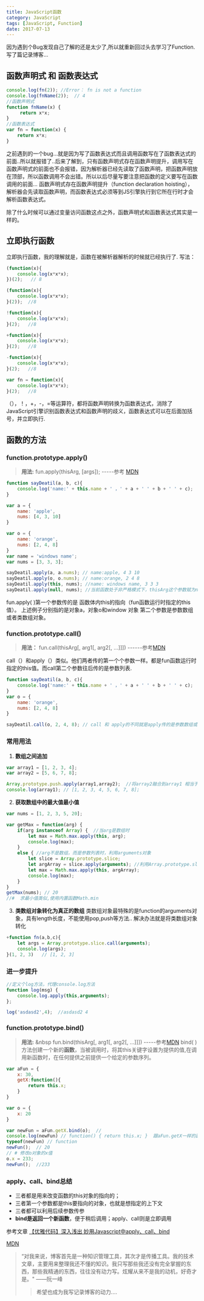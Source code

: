 ```yaml
---
title: JavaScript函数
category: JavaScript
tags: [JavaScript, Function]
date: 2017-07-13
---
```


因为遇到个Bug发现自己了解的还是太少了,所以就重新回过头去学习了Function. 写了篇记录博客... 
<!-- more -->
## 函数声明式 和 函数表达式
```javascript
console.log(fn(2)); //Error： fn is not a function 
console.log(fnName(2));  // 4
//函数声明式
function fnName(x) {
	 return x*x;
}
//函数表达式
var fn = function(x) {
	return x*x;
} 
```
之前遇到的一个bug...就是因为写了函数表达式而且调用函数写在了函数表达式的前面..所以就报错了..后来了解到，只有函数声明式存在函数声明提升，调用写在函数声明式的前面也不会报错，因为解析器已经先读取了函数声明，把函数声明放在顶部，所以函数调用不会出错。所以以后尽量写要注意把函数的定义要写在函数调用的前面...
函数声明式存在函数声明提升（function declaration hoisting）， 解析器会先读取函数声明，而函数表达式必须等到JS引擎执行到它所在行时才会解析函数表达式。

除了什么时候可以通过变量访问函数这点之外，函数声明式和函数表达式其实是一样的。

## 立即执行函数
立即执行函数，我的理解就是，函数在被解析器解析的时候就已经执行了.
写法：
```javascript
(function(x){
	console.log(x*x*x);
})(2);   // 8

(function(x){
	console.log(x*x*x);
}(2));  //8

!function(x){
	console.log(x*x*x);
}(2);	//8

+function(x){
	console.log(x*x*x);
}(2);	//8

-function(x){
	console.log(x*x*x);
}(2);	//8

var fn = function(x){
	console.log(x*x*x);
}(2);	//8
```

（），！，+，-，=等运算符，都将函数声明转换为函数表达式，消除了JavaScript引擎识别函数表达式和函数声明的歧义，函数表达式可以在后面加括号，并立即执行.

## 函数的方法

### function.prototype.apply()
>**用法:** fun.apply(thisArg, [args]); -----参考 [MDN](https://developer.mozilla.org/zh-CN/docs/Web/JavaScript/Reference/Global_Objects/Function/apply)

```javascript 
function sayDeatil(a, b, c){
	console.log('name:' + this.name + ' ，' + a + ' ' + b + ' ' + c);
}

var a = {
	name: 'apple',
	nums: [4, 3, 10]
}

var o = {
	name: 'orange',
	nums: [2, 4, 8]
}
var name = 'windows name';
var nums = [3, 3, 3];

sayDeatil.apply(a, a.nums); // name:apple, 4 3 10
sayDeatil.apply(o, o.nums); // name:orange, 2 4 8
sayDeatil.apply(this, nums); //name: windows name, 3 3 3
sayDeatil.apply(null, nums); //当前函数处于非严格模式下，thisArg这个参数赋为null或者undefined时会自动指向全局对象（浏览器中就是window对象）

```
fun.apply( )第一个参数传的是 函数体内this的指向（fun函数运行时指定的this值）。 上述例子分别指的是对象a，对象o和window 对象
第二个参数是参数数组或者类数组对象。
### function.prototype.call()
>**用法：** fun.call(thisArg[, arg1[, arg2[, ...]]]) ------参考[MDN](https://developer.mozilla.org/zh-CN/docs/Web/JavaScript/Reference/Global_Objects/Function/call)

call（）和apply（）类似。他们两者传的第一个个参数一样。都是fun函数运行时指定的this值。而call第二个参数往后传的是参数列表.
```javascript 
function sayDeatil(a, b, c){
	console.log('name:' + this.name + ' ，' + a + ' ' + b + ' ' + c);
}
var o = {
	name: 'orange',
	nums: [2, 4, 8]
}

sayDeatil.call(o, 2, 4, 8); // call 和 apply的不同就是apply传的是参数数组或者类数组对象 而call传的是参数列表
```
### 常用用法
1.  **数组之间追加**
```javascript 
var array1 = [1, 2, 3, 4];
var array2 = [5, 6, 7, 8];

Array.prototype.push.apply(array1,array2);  //将array2融合到array1 相当于  array1.push(5, 6, 7, 8);
console.log(array1); // [1, 2, 3, 4, 5, 6, 7, 8];
```
2.  **获取数组中的最大值最小值**
```javascript 
var nums = [1, 2, 3, 5, 20];

var getMax = function(arg) {
	if(arg instanceof Array) {  //当arg是数组时
		let max = Math.max.apply(this, arg);
		console.log(max);
	}
	else { //arg不是数组，而是参数列表时，利用arguments对象
		let slice = Array.prototype.slice;
		let argArray = slice.apply(arguments); //利用Array.prototype.slice.apply() 把类数组对象转为真正的数组.
		let max = Math.max.apply(this, argArray); 
		console.log(max);
	}
}
getMax(nums); // 20
//#  求最小值类似,使用内置函数Math.min

```
3.  **类数组对象转化为真正的数组**
类数组对象最特殊的是function的arguments对象，具有length长度，不能使用pop,push等方法.. 解决办法就是将类数组对象转化
```javascript 
+function fn(a,b,c){
	let args = Array.prototype.slice.call(arguments);
	console.log(args); 
}(1, 2, 3)   // [1, 2, 3]
```

### 进一步提升
```javascript  
//定义个log方法，代理console.log方法
function log(msg) {
	console.log.apply(this,arguments);
};

log('asdasd2',4);  //asdasd2 4
```
### function.prototype.bind()
>**用法:** &nbsp fun.bind(thisArg[, arg1[, arg2[, ...]]]) -----参考[MDN](https://developer.mozilla.org/zh-CN/docs/Web/JavaScript/Reference/Global_Objects/Function/bind)
bind( )方法创建一个新的**函数**，当被调用时，将其this关键字设置为提供的值,在调用新函数时，在任何提供之前提供一个给定的参数序列。
```javascript 
var aFun = {
    x: 30,
    getX:function(){
        return this.x;
    }
}

var o = {
    x: 20
}

var newFun = aFun.getX.bind(o);  //
console.log(newFun) // function() { return this.x; }  跟aFun.getX一样的函数体 只不过newFun的this指向是o对象. 
typeof(newFun) // function
newFun();  // 20
// # 修改o对象的x值
o.x = 233;
newFun();  //233
```

### apply、call、bind总结

+  三者都是用来改变函数的this对象的指向的；
+  三者第一个参数都是this要指向的对象，也就是想指定的上下文
+  三者都可以利用后续参数传参
+  **bind是返回一个新函数**，便于稍后调用；apply、call则是立即调用


参考文章
[【优雅代码】深入浅出 妙用Javascript中apply、call、bind](http://www.cnblogs.com/coco1s/p/4833199.html) 
 
[ MDN](https://developer.mozilla.org/zh-CN/docs/Web/JavaScript/Reference/Global_Objects/Function/)

>“对我来说，博客首先是一种知识管理工具，其次才是传播工具。我的技术文章，主要用来整理我还不懂的知识。我只写那些我还没有完全掌握的东西，那些我精通的东西，往往没有动力写。炫耀从来不是我的动机，好奇才是。"    ——阮一峰
>>  希望也成为我写记录博客的动力....



